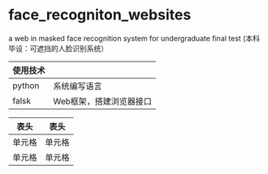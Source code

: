 # face_recogniton_websites
a web in masked face recognition system for undergraduate final test (本科毕设：可遮挡的人脸识别系统）

| 使用技术  |   |
| ----  | ----  |
| python  |  系统编写语言 |
| falsk | Web框架，搭建浏览器接口 |

|  表头   | 表头  |
|  ----  | ----  |
| 单元格  | 单元格 |
| 单元格  | 单元格 |
